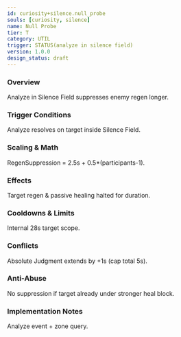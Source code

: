 ```yaml
---
id: curiosity+silence.null_probe
souls: [curiosity, silence]
name: Null Probe
tier: T
category: UTIL
trigger: STATUS(analyze in silence field)
version: 1.0.0
design_status: draft
---
```

### Overview
Analyze in Silence Field suppresses enemy regen longer.
### Trigger Conditions
Analyze resolves on target inside Silence Field.
### Scaling & Math
RegenSuppression = 2.5s + 0.5*(participants-1).
### Effects
Target regen & passive healing halted for duration.
### Cooldowns & Limits
Internal 28s target scope.
### Conflicts
Absolute Judgment extends by +1s (cap total 5s).
### Anti-Abuse
No suppression if target already under stronger heal block.
### Implementation Notes
Analyze event + zone query.
